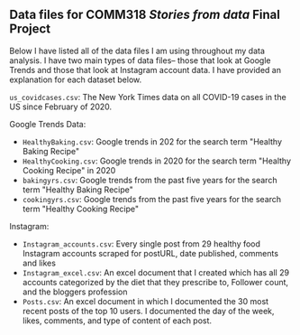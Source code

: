## Data files for COMM318 _Stories from data_ Final Project

Below I have listed all of the data files I am using throughout my data analysis. I have two main types of data files– those that look at Google Trends and those that look at Instagram account data. I have provided an explanation for each dataset below. 
    
`us_covidcases.csv`: The New York Times data on all COVID-19 cases in the US since February of 2020. 

Google Trends Data: 
 - `HealthyBaking.csv`: Google trends in 202 for the search term "Healthy Baking Recipe" 
 - `HealthyCooking.csv`: Google trends in 2020 for the search term "Healthy Cooking Recipe" in 2020
 - `bakingyrs.csv`: Google trends from the past five years for the search term "Healthy Baking Recipe" 
 - `cookingyrs.csv`: Google trends from the past five years for the search term "Healthy Cooking Recipe" 
 
 Instagram:
 - `Instagram_accounts.csv`: Every single post from 29 healthy food Instagram accounts scraped for postURL, date published, comments and likes
 - `Instagram_excel.csv`: An excel document that I created which has all 29 accounts categorized by the diet that they prescribe to, Follower count, and the bloggers profession 
 - `Posts.csv`: An excel document in which I documented the 30 most recent posts of the top 10 users. I documented the day of the week, likes, comments, and type of content of each post.